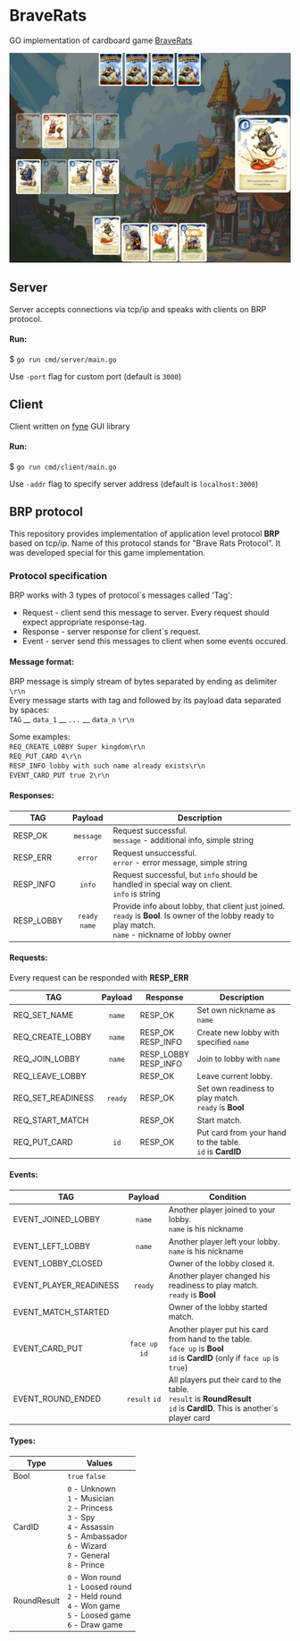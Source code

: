 # BraveRats

GO implementation of cardboard game [BraveRats](https://boardgamegeek.com/boardgame/112373/braverats)

<p align="center">
  <img src="https://raw.githubusercontent.com/yuriimakohon/braverats/master/screenshot_1.png" alt="photo5443094174451740500" border="0">
</p>

## Server

Server accepts connections via tcp/ip and speaks with clients on BRP protocol.

#### Run:

$ `go run cmd/server/main.go`

Use `-port` flag for custom port (default is `3000`)

## Client

Client written on [fyne](https://github.com/fyne-io/fyne) GUI library

#### Run:

$ `go run cmd/client/main.go`

Use `-addr` flag to specify server address (default is `localhost:3000`)

## BRP protocol

This repository provides implementation of application level protocol **BRP** based on tcp/ip.
Name of this protocol stands for "Brave Rats Protocol". It was developed special for this game implementation.

### Protocol specification

BRP works with 3 types of protocol`s messages called 'Tag':

- Request - client send this message to server. Every request should expect appropriate response-tag.
- Response - server response for client`s request.
- Event - server send this messages to client when some events occured.

#### Message format:

BRP message is simply stream of bytes separated by ending as delimiter `\r\n`  
Every message starts with tag and followed by its payload data separated by spaces:  
`TAG` __ `data_1` __ `...` __ `data_n` `\r\n`

Some examples:  
`REQ_CREATE_LOBBY Super kingdom\r\n`  
`REQ_PUT_CARD 4\r\n`  
`RESP_INFO lobby with such name already exists\r\n`  
`EVENT_CARD_PUT true 2\r\n`

#### Responses:

| **TAG**    |  **Payload**   | **Description**                                                                                                                                             |
|------------|:--------------:|-------------------------------------------------------------------------------------------------------------------------------------------------------------|
| RESP_OK    |   `message`    | Request successful.<br/>`message` - additional info, simple string                                                                                          |
| RESP_ERR   |    `error`     | Request unsuccessful.<br/>`error` - error message, simple string                                                                                            |
| RESP_INFO  |     `info`     | Request successful, but `info` should be handled in special way on client.<br/>`info` is string                                                             |
| RESP_LOBBY | `ready` `name` | Provide info about lobby, that client just joined.<br/>`ready` is **Bool**. Is owner of the lobby ready to play match.<br/>`name` - nickname of lobby owner |

#### Requests:
Every request can be responded with **RESP_ERR**

| **TAG**           | **Payload** | **Response**             | **Description**                                              |
|-------------------|:-----------:|--------------------------|--------------------------------------------------------------|
| REQ_SET_NAME      |   `name`    | RESP_OK                  | Set own nickname as `name`                                   |
| REQ_CREATE_LOBBY  |   `name`    | RESP_OK<br/>RESP_INFO    | Create new lobby with specified `name`                       |
| REQ_JOIN_LOBBY    |   `name`    | RESP_LOBBY<br/>RESP_INFO | Join to lobby with `name`                                    |
| REQ_LEAVE_LOBBY   |             | RESP_OK                  | Leave current lobby.                                         |
| REQ_SET_READINESS |   `ready`   | RESP_OK                  | Set own readiness to play match.<br/>`ready` is **Bool**     |
| REQ_START_MATCH   |             | RESP_OK                  | Start match.                                                 |
| REQ_PUT_CARD      |    `id`     | RESP_OK                  | Put card from your hand to the table.<br/>`id` is **CardID** |

#### Events:

| **TAG**                |  **Payload**   | **Condition**                                                                                                                      |
|------------------------|:--------------:|------------------------------------------------------------------------------------------------------------------------------------|
| EVENT_JOINED_LOBBY     |     `name`     | Another player joined to your lobby.<br/>`name` is his nickname                                                                    |
| EVENT_LEFT_LOBBY       |     `name`     | Another player left your lobby.<br/>`name` is his nickname                                                                         |
| EVENT_LOBBY_CLOSED     |                | Owner of the lobby closed it.                                                                                                      |
| EVENT_PLAYER_READINESS |    `ready`     | Another player changed his readiness to play match.<br/>`ready` is **Bool**                                                        |
| EVENT_MATCH_STARTED    |                | Owner of the lobby started match.                                                                                                  |
| EVENT_CARD_PUT         | `face up` `id` | Another player put his card from hand to the table.<br/>`face up` is **Bool**<br/>`id` is **CardID** (only if `face up` is `true`) |
| EVENT_ROUND_ENDED      | `result` `id`  | All players put their card to the table.<br/>`result` is **RoundResult**<br/>`id` is **CardID**. This is another`s player card     |

#### Types:

| **Type**    | **Values**                                                                                                                                                   |
|-------------|--------------------------------------------------------------------------------------------------------------------------------------------------------------|
| Bool        | `true` `false`                                                                                                                                               |
| CardID      | `0` - Unknown<br/>`1` - Musician<br/>`2` - Princess<br/>`3` - Spy<br/>`4` - Assassin<br/>`5` - Ambassador<br/>`6` - Wizard<br/>`7` - General<br/>`8` - Prince |
| RoundResult | `0` - Won round<br/>`1` - Loosed round<br/>`2` - Held round<br/>`4` - Won game<br/>`5` - Loosed game<br/>`6` - Draw game                                     |
